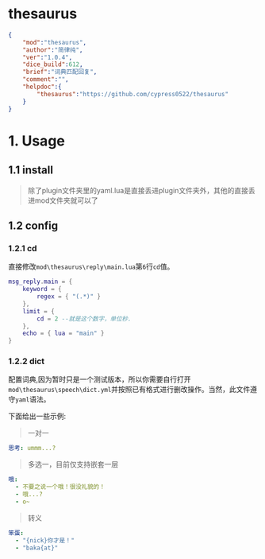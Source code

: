 # thesaurus
```json
{
    "mod":"thesaurus",
    "author":"简律纯",
    "ver":"1.0.4",
    "dice_build":612,
    "brief":"词典匹配回复",
    "comment":"",
    "helpdoc":{
        "thesaurus":"https://github.com/cypress0522/thesaurus"
    }
}
```

# 1. Usage

## 1.1 install

> 除了plugin文件夹里的yaml.lua是直接丢进plugin文件夹外，其他的直接丢进mod文件夹就可以了

## 1.2 config

### 1.2.1 cd

直接修改`mod\thesaurus\reply\main.lua`第`6`行`cd`值。

```lua
msg_reply.main = {
    keyword = {
        regex = { "(.*)" }
    },
    limit = {
        cd = 2 --就是这个数字，单位秒.
    },
    echo = { lua = "main" }
}
```

### 1.2.2 dict

配置词典,因为暂时只是一个测试版本，所以你需要自行打开`mod\thesaurus\speech\dict.yml`并按照已有格式进行删改操作。当然，此文件遵守`yaml`语法。

下面给出一些示例:

> 一对一
```yaml
思考: ummm...?
```

> 多选一，目前仅支持嵌套一层
```yaml
哦: 
  - 不要之说一个哦！很没礼貌的！
  - 哦...?
  - o~
```

> 转义
```yaml
笨蛋: 
  - "{nick}你才是！"
  - "baka{at}"
```